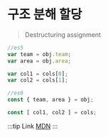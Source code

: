 # 구조 분해 할당
> Destructuring assignment

```js
//es5
var team = obj.team;
var area = obj.area;

var col1 = cols[0];
var col2 = cols[1];

//es6
const { team, area } = obj;

const [ col1, col2 ] = cols;
```

:::tip Link
[MDN](https://developer.mozilla.org/ko/docs/Web/JavaScript/Reference/Operators/Destructuring_assignment)
:::